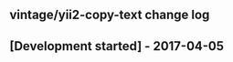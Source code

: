 vintage/yii2-copy-text change log
---------------------------------

## [Development started] - 2017-04-05

